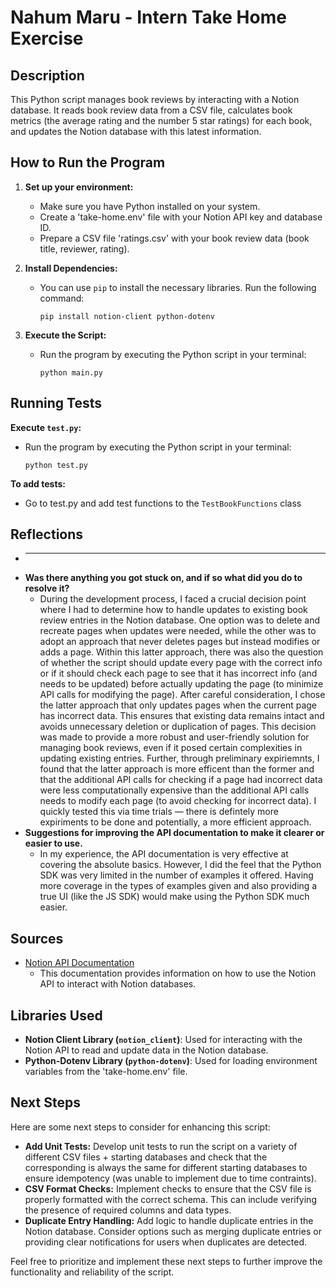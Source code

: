 # Nahum Maru - Intern Take Home Exercise
## Description

This Python script manages book reviews by interacting with a Notion database. It reads book review data from a CSV file, calculates book metrics (the average rating and the number 5 star ratings) for each book, and updates the Notion database with this latest information. 

## How to Run the Program

1. **Set up your environment:**
   - Make sure you have Python installed on your system.
   - Create a 'take-home.env' file with your Notion API key and database ID.
   - Prepare a CSV file 'ratings.csv' with your book review data (book title, reviewer, rating).

2. **Install Dependencies:**
   - You can use `pip` to install the necessary libraries. Run the following command:
     ```
     pip install notion-client python-dotenv
     ```

3. **Execute the Script:**
   - Run the program by executing the Python script in your terminal:
     ```
     python main.py
     ```

## Running Tests

**Execute `test.py`:**
   - Run the program by executing the Python script in your terminal:
     ```
     python test.py
     ```
**To add tests:**
   - Go to test.py and add test functions to the `TestBookFunctions` class

## Reflections
- ** **
- **Was there anything you got stuck on, and if so what did you do to resolve it?**
  - During the development process, I faced a crucial decision point where I had to determine how to handle updates to existing book review entries in the Notion database. One option was to delete and recreate pages when updates were needed, while the other was to adopt an approach that never deletes pages but instead modifies or adds a page. Within this latter approach, there was also the question of whether the script should update every page with the correct info or if it should check each page to see that it has incorrect info (and needs to be updated) before actually updating the page (to minimize API calls for modifying the page).  After careful consideration, I chose the latter approach that only updates pages when the current page has incorrect data. This ensures that existing data remains intact and avoids unnecessary deletion or duplication of pages. This decision was made to provide a more robust and user-friendly solution for managing book reviews, even if it posed certain complexities in updating existing entries. Further, through preliminary expiriemnts, I found that the latter approach is more efficent than the former and that the additional API calls for checking if a page had incorrect data were less computationally expensive than the additional API calls needs to modify each page (to avoid checking for incorrect data). I quickly tested this via time trials — there is defintely more expiriments to be done and potentially, a more efficient approach. 
- **Suggestions for improving the API documentation to make it clearer or easier to use.**
  - In my experience, the API documentation is very effective at covering the absolute basics. However, I did the feel that the Python SDK was very limited in the number of examples it offered. Having more coverage in the types of examples given and also providing a true UI (like the JS SDK) would make using the Python SDK much easier.


## Sources

- [Notion API Documentation](https://developers.notion.com/docs/getting-started)
  - This documentation provides information on how to use the Notion API to interact with Notion databases.

## Libraries Used

- **Notion Client Library (`notion_client`)**: Used for interacting with the Notion API to read and update data in the Notion database.
- **Python-Dotenv Library (`python-dotenv`)**: Used for loading environment variables from the 'take-home.env' file.

## Next Steps

Here are some next steps to consider for enhancing this script:

- **Add Unit Tests:** Develop unit tests to run the script on a variety of different CSV files + starting databases and check that the corresponding is always the same for different starting databases to ensure idempotency (was unable to implement due to time contraints).
- **CSV Format Checks:** Implement checks to ensure that the CSV file is properly formatted with the correct schema. This can include verifying the presence of required columns and data types.
- **Duplicate Entry Handling:** Add logic to handle duplicate entries in the Notion database. Consider options such as merging duplicate entries or providing clear notifications for users when duplicates are detected.

Feel free to prioritize and implement these next steps to further improve the functionality and reliability of the script.
